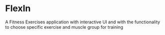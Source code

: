 # FlexIn
A Fitness Exercises application with interactive UI and with the functionality to choose specific exercise and muscle group for training
